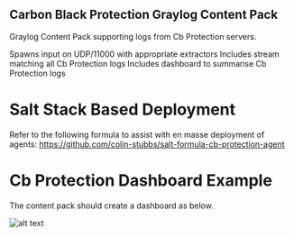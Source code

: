 ## Carbon Black Protection Graylog Content Pack

Graylog Content Pack supporting logs from Cb Protection servers.

Spawns input on UDP/11000 with appropriate extractors
Includes stream matching all Cb Protection logs
Includes dashboard to summarise Cb Protection logs

# Salt Stack Based Deployment

Refer to the following formula to assist with en masse deployment of agents: https://github.com/colin-stubbs/salt-formula-cb-protection-agent

# Cb Protection Dashboard Example

The content pack should create a dashboard as below.

![alt text](https://github.com/colin-stubbs/graylog-cb-protection/raw/master/dashboard_example.png "Example Dashboard")
